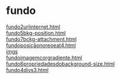 # fundo 
<a href='https://gabrielryanft.github.io/learning/cursoemvideo/htmlecss/css/fundo/fundo2urlinternet.html' target='_blank' rel='next'>fundo2urlinternet.html</a><br/>
<a href='https://gabrielryanft.github.io/learning/cursoemvideo/htmlecss/css/fundo/fundo5bkg-position.html' target='_blank' rel='next'>fundo5bkg-position.html</a><br/>
<a href='https://gabrielryanft.github.io/learning/cursoemvideo/htmlecss/css/fundo/fundo7bckg-attachment.html' target='_blank' rel='next'>fundo7bckg-attachment.html</a><br/>
<a href='https://gabrielryanft.github.io/learning/cursoemvideo/htmlecss/css/fundo/fundoposiçãonoreoeat4.html' target='_blank' rel='next'>fundoposiçãonoreoeat4.html</a><br/>
<a href='https://gabrielryanft.github.io/learning/cursoemvideo/htmlecss/css/fundo/imgs/' target='_blank' rel='next'>imgs</a><br/>
<a href='https://gabrielryanft.github.io/learning/cursoemvideo/htmlecss/css/fundo/fundoimagemcorgradiente.html' target='_blank' rel='next'>fundoimagemcorgradiente.html</a><br/>
<a href='https://gabrielryanft.github.io/learning/cursoemvideo/htmlecss/css/fundo/fundo6propriedadesdobackground-size.html' target='_blank' rel='next'>fundo6propriedadesdobackground-size.html</a><br/>
<a href='https://gabrielryanft.github.io/learning/cursoemvideo/htmlecss/css/fundo/fundo4divs3.html' target='_blank' rel='next'>fundo4divs3.html</a><br/>
